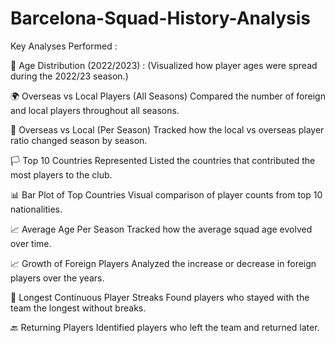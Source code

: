 # Barcelona-Squad-History-Analysis
Key Analyses Performed : 

🔢 Age Distribution (2022/2023) : 
(Visualized how player ages were spread during the 2022/23 season.)

🌍 Overseas vs Local Players (All Seasons)
Compared the number of foreign and local players throughout all seasons.

📆 Overseas vs Local (Per Season)
Tracked how the local vs overseas player ratio changed season by season.

🏳️ Top 10 Countries Represented
Listed the countries that contributed the most players to the club.

📊 Bar Plot of Top Countries
Visual comparison of player counts from top 10 nationalities.

📈 Average Age Per Season
Tracked how the average squad age evolved over time.

📈 Growth of Foreign Players
Analyzed the increase or decrease in foreign players over the years.

🔁 Longest Continuous Player Streaks
Found players who stayed with the team the longest without breaks.

🔙 Returning Players
Identified players who left the team and returned later.
